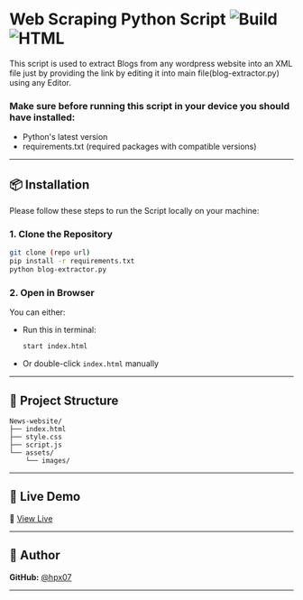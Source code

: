 # Web Scraping Python Script ![Build](https://img.shields.io/badge/status-in%20progress-yellow) ![HTML](https://img.shields.io/badge/built%20with-Python-orange) 

This script is used to extract Blogs from any wordpress website into an XML file just by providing the link by editing it into main file(blog-extractor.py) using any Editor.<br>
### Make sure before running this script in your device you should have installed:<br>
  - Python's latest version<br>
  - requirements.txt (required packages with compatible versions)
  
---

## 📦 Installation

Please follow these steps to run the Script locally on your machine:

### 1. Clone the Repository

```bash
git clone (repo url)
pip install -r requirements.txt
python blog-extractor.py
```

### 2. Open in Browser

You can either:
- Run this in terminal:
  ```bash
  start index.html
  ```
- Or double-click `index.html` manually

---

## 🧰 Project Structure

```plaintext
News-website/
├── index.html
├── style.css
├── script.js
└── assets/
    └── images/
```

---

## 🚀 Live Demo

🔗 [View Live](https://hpx07.github.io/News-website/)

---

## 🙋 Author

**GitHub:** [@hpx07](https://github.com/hpx07)  

---
